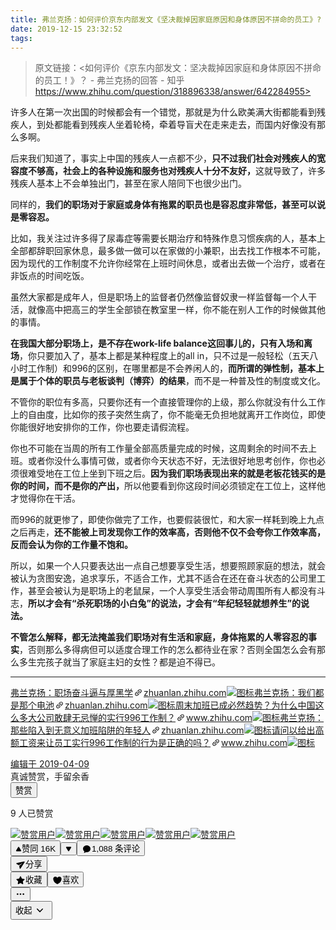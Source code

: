 ```yaml
---
title: 弗兰克扬：如何评价京东内部发文《坚决裁掉因家庭原因和身体原因不拼命的员工》?
date: 2019-12-15 23:32:52
tags:
---
```


> 原文链接：<如何评价《京东内部发文：坚决裁掉因家庭和身体原因不拼命的员工！》？ - 弗兰克扬的回答 - 知乎
        https://www.zhihu.com/question/318896338/answer/642284955>

<div class="RichContent RichContent--unescapable"><div class="RichContent-inner"><span class="RichText ztext CopyrightRichText-richText" itemprop="text"><p>许多人在第一次出国的时候都会有一个错觉，那就是为什么欧美满大街都能看到残疾人，到处都能看到残疾人坐着轮椅，牵着导盲犬在走来走去，而国内好像没有那么多啊。</p><p>后来我们知道了，事实上中国的残疾人一点都不少，<b>只不过我们社会对残疾人的宽容度不够高，社会上的各种设施和服务也对残疾人十分不友好，</b>这就导致了，许多残疾人基本上不会单独出门，甚至在家人陪同下也很少出门。</p><p>同样的，<b>我们的职场对于家庭或身体有拖累的职员也是容忍度非常低，甚至可以说是零容忍。</b></p><p>比如，我关注过许多得了尿毒症等需要长期治疗和特殊作息习惯疾病的人，基本上全部都辞职回家休息，最多做一做可以在家做的小兼职，出去找工作根本不可能，因为现代的工作制度不允许你经常在上班时间休息，或者出去做一个治疗，或者在非饭点的时间吃饭。</p><p>虽然大家都是成年人，但是职场上的监督者仍然像监督奴隶一样监督每一个人干活，就像高中把高三的学生全部锁在教室里一样，你不能在别人工作的时候做其他的事情。</p><p><b>在我国大部分职场上，是不存在work-life balance这回事儿的，只有入场和离场</b>，你只要加入了，基本上都是某种程度上的all in，只不过是一般轻松（五天八小时工作制）和996的区别，在哪里都是不会养闲人的，<b>而所谓的弹性制，基本上是属于个体的职员与老板谈判（博弈）的结果</b>，而不是一种普及性的制度或文化。</p><p>不管你的职位有多高，只要你还有一个直接管理你的上级，那么你就没有什么工作上的自由度，比如你的孩子突然生病了，你不能毫无负担地就离开工作岗位，即使你能很好地安排你的工作，你也要走请假流程。</p><p>你也不可能在当周的所有工作量全部高质量完成的时候，这周剩余的时间不去上班。或者你没什么事情可做，或者你今天状态不好，无法很好地思考创作，你也必须很难受地在工位上坐到下班之后。<b>因为我们职场表现出来的就是老板花钱买的是你的时间，而不是你的产出，</b>所以他要看到你这段时间必须锁定在工位上，这样他才觉得你在干活。</p><p>而996的就更惨了，即使你做完了工作，也要假装很忙，和大家一样耗到晚上九点之后再走，<b>还不能被上司发现你工作的效率高，否则他不仅不会夸你工作效率高，反而会认为你的工作量不饱和。</b></p><p>所以，如果一个人只要表达出一点自己想要享受生活，想要照顾家庭的想法，就会被认为贪图安逸，追求享乐，不适合工作，尤其不适合在还在奋斗状态的公司里工作，甚至会被认为是职场上的老鼠屎，一个人享受生活会带动周围所有人都没有斗志，<b>所以才会有“杀死职场的小白兔”的说法，才会有“年纪轻轻就想养生”的说法。</b></p><p><b>不管怎么解释，都无法掩盖我们职场对有生活和家庭，身体拖累的人零容忍的事实</b>，否则那么多得病但可以适度合理工作的怎么都待业在家？否则全国怎么会有那么多生完孩子就当了家庭主妇的女性？都是迫不得已。</p><hr><a target="_blank" href="https://zhuanlan.zhihu.com/p/61378827" data-draft-node="block" data-draft-type="link-card" data-image="https://pic4.zhimg.com/v2-8ec1d4f9d2083630da14c04454943227_180x120.jpg" data-image-width="775" data-image-height="393" class="LinkCard LinkCard--hasImage" data-za-detail-view-id="172"><span class="LinkCard-backdrop" style="background-image:url(https://pic4.zhimg.com/v2-8ec1d4f9d2083630da14c04454943227_180x120.jpg)"></span><span class="LinkCard-content"><span class="LinkCard-text"><span class="LinkCard-title" data-text="true">弗兰克扬：职场奋斗逼与厚黑学</span><span class="LinkCard-meta"><span style="display:inline-flex;align-items:center">​<svg class="Zi Zi--InsertLink" fill="currentColor" viewBox="0 0 24 24" width="17" height="17"><path d="M6.77 17.23c-.905-.904-.94-2.333-.08-3.193l3.059-3.06-1.192-1.19-3.059 3.058c-1.489 1.489-1.427 3.954.138 5.519s4.03 1.627 5.519.138l3.059-3.059-1.192-1.192-3.059 3.06c-.86.86-2.289.824-3.193-.08zm3.016-8.673l1.192 1.192 3.059-3.06c.86-.86 2.289-.824 3.193.08.905.905.94 2.334.08 3.194l-3.059 3.06 1.192 1.19 3.059-3.058c1.489-1.489 1.427-3.954-.138-5.519s-4.03-1.627-5.519-.138L9.786 8.557zm-1.023 6.68c.33.33.863.343 1.177.029l5.34-5.34c.314-.314.3-.846-.03-1.176-.33-.33-.862-.344-1.176-.03l-5.34 5.34c-.314.314-.3.846.03 1.177z" fill-rule="evenodd"></path></svg></span>zhuanlan.zhihu.com</span></span><span class="LinkCard-imageCell"><img class="LinkCard-image LinkCard-image--horizontal" alt="图标" src="https://pic4.zhimg.com/v2-8ec1d4f9d2083630da14c04454943227_180x120.jpg"></span></span></a><a target="_blank" href="https://zhuanlan.zhihu.com/p/61016879" data-draft-node="block" data-draft-type="link-card" data-image="https://pic4.zhimg.com/v2-c89393299158ce43b920ef5c28e38f57_180x120.jpg" data-image-width="733" data-image-height="376" class="LinkCard LinkCard--hasImage" data-za-detail-view-id="172"><span class="LinkCard-backdrop" style="background-image:url(https://pic4.zhimg.com/v2-c89393299158ce43b920ef5c28e38f57_180x120.jpg)"></span><span class="LinkCard-content"><span class="LinkCard-text"><span class="LinkCard-title" data-text="true">弗兰克扬：我们都是那个电池</span><span class="LinkCard-meta"><span style="display:inline-flex;align-items:center">​<svg class="Zi Zi--InsertLink" fill="currentColor" viewBox="0 0 24 24" width="17" height="17"><path d="M6.77 17.23c-.905-.904-.94-2.333-.08-3.193l3.059-3.06-1.192-1.19-3.059 3.058c-1.489 1.489-1.427 3.954.138 5.519s4.03 1.627 5.519.138l3.059-3.059-1.192-1.192-3.059 3.06c-.86.86-2.289.824-3.193-.08zm3.016-8.673l1.192 1.192 3.059-3.06c.86-.86 2.289-.824 3.193.08.905.905.94 2.334.08 3.194l-3.059 3.06 1.192 1.19 3.059-3.058c1.489-1.489 1.427-3.954-.138-5.519s-4.03-1.627-5.519-.138L9.786 8.557zm-1.023 6.68c.33.33.863.343 1.177.029l5.34-5.34c.314-.314.3-.846-.03-1.176-.33-.33-.862-.344-1.176-.03l-5.34 5.34c-.314.314-.3.846.03 1.177z" fill-rule="evenodd"></path></svg></span>zhuanlan.zhihu.com</span></span><span class="LinkCard-imageCell"><img class="LinkCard-image LinkCard-image--horizontal" alt="图标" src="https://pic4.zhimg.com/v2-c89393299158ce43b920ef5c28e38f57_180x120.jpg"></span></span></a><a target="_blank" href="https://www.zhihu.com/question/298518557/answer/528274034" data-draft-node="block" data-draft-type="link-card" data-image="https://zhstatic.zhihu.com/assets/zhihu/editor/zhihu-card-default.svg" class="LinkCard LinkCard--hasImage" data-za-detail-view-id="172"><span class="LinkCard-backdrop" style="background-image:url(https://zhstatic.zhihu.com/assets/zhihu/editor/zhihu-card-default.svg)"></span><span class="LinkCard-content"><span class="LinkCard-text"><span class="LinkCard-title" data-text="true">周末加班已成必然趋势？为什么中国这么多大公司敢肆无忌惮的实行996工作制？</span><span class="LinkCard-meta"><span style="display:inline-flex;align-items:center">​<svg class="Zi Zi--InsertLink" fill="currentColor" viewBox="0 0 24 24" width="17" height="17"><path d="M6.77 17.23c-.905-.904-.94-2.333-.08-3.193l3.059-3.06-1.192-1.19-3.059 3.058c-1.489 1.489-1.427 3.954.138 5.519s4.03 1.627 5.519.138l3.059-3.059-1.192-1.192-3.059 3.06c-.86.86-2.289.824-3.193-.08zm3.016-8.673l1.192 1.192 3.059-3.06c.86-.86 2.289-.824 3.193.08.905.905.94 2.334.08 3.194l-3.059 3.06 1.192 1.19 3.059-3.058c1.489-1.489 1.427-3.954-.138-5.519s-4.03-1.627-5.519-.138L9.786 8.557zm-1.023 6.68c.33.33.863.343 1.177.029l5.34-5.34c.314-.314.3-.846-.03-1.176-.33-.33-.862-.344-1.176-.03l-5.34 5.34c-.314.314-.3.846.03 1.177z" fill-rule="evenodd"></path></svg></span>www.zhihu.com</span></span><span class="LinkCard-imageCell"><img class="LinkCard-image LinkCard-image--square" alt="图标" src="https://zhstatic.zhihu.com/assets/zhihu/editor/zhihu-card-default.svg"></span></span></a><a target="_blank" href="https://zhuanlan.zhihu.com/p/61676623" data-draft-node="block" data-draft-type="link-card" data-image="https://pic1.zhimg.com/v2-7f1a6d36b2393fbce318d68dbb49a300_180x120.jpg" data-image-width="729" data-image-height="282" class="LinkCard LinkCard--hasImage" data-za-detail-view-id="172"><span class="LinkCard-backdrop" style="background-image:url(https://pic1.zhimg.com/v2-7f1a6d36b2393fbce318d68dbb49a300_180x120.jpg)"></span><span class="LinkCard-content"><span class="LinkCard-text"><span class="LinkCard-title" data-text="true">弗兰克扬：那些陷入到无意义加班陷阱的年轻人</span><span class="LinkCard-meta"><span style="display:inline-flex;align-items:center">​<svg class="Zi Zi--InsertLink" fill="currentColor" viewBox="0 0 24 24" width="17" height="17"><path d="M6.77 17.23c-.905-.904-.94-2.333-.08-3.193l3.059-3.06-1.192-1.19-3.059 3.058c-1.489 1.489-1.427 3.954.138 5.519s4.03 1.627 5.519.138l3.059-3.059-1.192-1.192-3.059 3.06c-.86.86-2.289.824-3.193-.08zm3.016-8.673l1.192 1.192 3.059-3.06c.86-.86 2.289-.824 3.193.08.905.905.94 2.334.08 3.194l-3.059 3.06 1.192 1.19 3.059-3.058c1.489-1.489 1.427-3.954-.138-5.519s-4.03-1.627-5.519-.138L9.786 8.557zm-1.023 6.68c.33.33.863.343 1.177.029l5.34-5.34c.314-.314.3-.846-.03-1.176-.33-.33-.862-.344-1.176-.03l-5.34 5.34c-.314.314-.3.846.03 1.177z" fill-rule="evenodd"></path></svg></span>zhuanlan.zhihu.com</span></span><span class="LinkCard-imageCell"><img class="LinkCard-image LinkCard-image--horizontal" alt="图标" src="https://pic1.zhimg.com/v2-7f1a6d36b2393fbce318d68dbb49a300_180x120.jpg"></span></span></a><a target="_blank" href="https://www.zhihu.com/question/318434734/answer/645544367" data-draft-node="block" data-draft-type="link-card" data-image="https://zhstatic.zhihu.com/assets/zhihu/editor/zhihu-card-default.svg" class="LinkCard LinkCard--hasImage" data-za-detail-view-id="172"><span class="LinkCard-backdrop" style="background-image:url(https://zhstatic.zhihu.com/assets/zhihu/editor/zhihu-card-default.svg)"></span><span class="LinkCard-content"><span class="LinkCard-text"><span class="LinkCard-title" data-text="true">请问以给出高额工资来让员工实行996工作制的行为是正确的吗？</span><span class="LinkCard-meta"><span style="display:inline-flex;align-items:center">​<svg class="Zi Zi--InsertLink" fill="currentColor" viewBox="0 0 24 24" width="17" height="17"><path d="M6.77 17.23c-.905-.904-.94-2.333-.08-3.193l3.059-3.06-1.192-1.19-3.059 3.058c-1.489 1.489-1.427 3.954.138 5.519s4.03 1.627 5.519.138l3.059-3.059-1.192-1.192-3.059 3.06c-.86.86-2.289.824-3.193-.08zm3.016-8.673l1.192 1.192 3.059-3.06c.86-.86 2.289-.824 3.193.08.905.905.94 2.334.08 3.194l-3.059 3.06 1.192 1.19 3.059-3.058c1.489-1.489 1.427-3.954-.138-5.519s-4.03-1.627-5.519-.138L9.786 8.557zm-1.023 6.68c.33.33.863.343 1.177.029l5.34-5.34c.314-.314.3-.846-.03-1.176-.33-.33-.862-.344-1.176-.03l-5.34 5.34c-.314.314-.3.846.03 1.177z" fill-rule="evenodd"></path></svg></span>www.zhihu.com</span></span><span class="LinkCard-imageCell"><img class="LinkCard-image LinkCard-image--square" alt="图标" src="https://zhstatic.zhihu.com/assets/zhihu/editor/zhihu-card-default.svg"></span></span></a><p></p></span></div><div><div class="ContentItem-time"><a target="_blank" href="/question/318896338/answer/642284955"><span data-tooltip="发布于 2019-04-05 20:24">编辑于 2019-04-09</span></a></div><div class="Reward"><div><div class="Reward-tagline">真诚赞赏，手留余香</div><button class="Reward-rewardBtn">赞赏</button></div><div class="Reward-count" data-za-detail-view-path-module="UserList" data-za-detail-view-path-module_name="*** 人已赞赏" data-za-extra-module="{&quot;card&quot;:{&quot;content&quot;:null}}"><p class="Reward-User-text">9 人已赞赏</p><div><a class="Reward-User-img" data-hover-title="" target="_blank" href="//www.zhihu.com/people/zhang-wang-li-zhao-21-80"><img src="https://pic2.zhimg.com/v2-ab891e2bf08dbe99419435ccba979269_is.jpg" class="Reward-User-avatar" data-name="哦豁" data-index="0" alt="赞赏用户"></a><a class="Reward-User-img" data-hover-title="" target="_blank" href="//www.zhihu.com/people/yishou-11"><img src="https://pic3.zhimg.com/df2eb2151ed56a2df69784470579ff50_is.jpg" class="Reward-User-avatar" data-name="一首" data-index="1" alt="赞赏用户"></a><a class="Reward-User-img" data-hover-title="" target="_blank" href="//www.zhihu.com/people/ydk-38"><img src="https://pic4.zhimg.com/feaeb111abd1945ad099a1bb5737ab29_is.jpg" class="Reward-User-avatar" data-name="ydk" data-index="2" alt="赞赏用户"></a><a class="Reward-User-img" data-hover-title="" target="_blank" href="//www.zhihu.com/people/min-li-75-56"><img src="https://pic4.zhimg.com/da8e974dc_is.jpg" class="Reward-User-avatar" data-name="橘子" data-index="3" alt="赞赏用户"></a><a class="Reward-User-img" data-hover-title="" target="_blank" href="//www.zhihu.com/people/ONE-39-1"><img src="https://pic1.zhimg.com/v2-d7decd2025f21116eda7f14023ba88de_is.jpg" class="Reward-User-avatar" data-name="A ONE" data-index="4" alt="赞赏用户"></a><span class="Reward-MoreUser"><i></i><i></i><i></i></span></div></div></div></div><div class="ContentItem-actions RichContent-actions"><span><button aria-label="赞同 16K" type="button" class="Button VoteButton VoteButton--up"><span style="display: inline-flex; align-items: center;">​<svg class="Zi Zi--TriangleUp VoteButton-TriangleUp" fill="currentColor" viewBox="0 0 24 24" width="10" height="10"><path d="M2 18.242c0-.326.088-.532.237-.896l7.98-13.203C10.572 3.57 11.086 3 12 3c.915 0 1.429.571 1.784 1.143l7.98 13.203c.15.364.236.57.236.896 0 1.386-.875 1.9-1.955 1.9H3.955c-1.08 0-1.955-.517-1.955-1.9z" fill-rule="evenodd"></path></svg></span>赞同 16K</button><button aria-label="反对" type="button" class="Button VoteButton VoteButton--down"><span style="display: inline-flex; align-items: center;">​<svg class="Zi Zi--TriangleDown" fill="currentColor" viewBox="0 0 24 24" width="10" height="10"><path d="M20.044 3H3.956C2.876 3 2 3.517 2 4.9c0 .326.087.533.236.896L10.216 19c.355.571.87 1.143 1.784 1.143s1.429-.572 1.784-1.143l7.98-13.204c.149-.363.236-.57.236-.896 0-1.386-.876-1.9-1.956-1.9z" fill-rule="evenodd"></path></svg></span></button></span><button type="button" class="Button ContentItem-action Button--plain Button--withIcon Button--withLabel"><span style="display: inline-flex; align-items: center;">​<svg class="Zi Zi--Comment Button-zi" fill="currentColor" viewBox="0 0 24 24" width="1.2em" height="1.2em"><path d="M10.241 19.313a.97.97 0 0 0-.77.2 7.908 7.908 0 0 1-3.772 1.482.409.409 0 0 1-.38-.637 5.825 5.825 0 0 0 1.11-2.237.605.605 0 0 0-.227-.59A7.935 7.935 0 0 1 3 11.25C3 6.7 7.03 3 12 3s9 3.7 9 8.25-4.373 9.108-10.759 8.063z" fill-rule="evenodd"></path></svg></span>1,088 条评论</button><div class="Popover ShareMenu ContentItem-action"><div class="ShareMenu-toggler" id="Popover41-toggle" aria-haspopup="true" aria-expanded="false" aria-owns="Popover41-content"><button type="button" class="Button Button--plain Button--withIcon Button--withLabel"><span style="display: inline-flex; align-items: center;">​<svg class="Zi Zi--Share Button-zi" fill="currentColor" viewBox="0 0 24 24" width="1.2em" height="1.2em"><path d="M2.931 7.89c-1.067.24-1.275 1.669-.318 2.207l5.277 2.908 8.168-4.776c.25-.127.477.198.273.39L9.05 14.66l.927 5.953c.18 1.084 1.593 1.376 2.182.456l9.644-15.242c.584-.892-.212-2.029-1.234-1.796L2.93 7.89z" fill-rule="evenodd"></path></svg></span>分享</button></div></div><button type="button" class="Button ContentItem-action Button--plain Button--withIcon Button--withLabel"><span style="display: inline-flex; align-items: center;">​<svg class="Zi Zi--Star Button-zi" fill="currentColor" viewBox="0 0 24 24" width="1.2em" height="1.2em"><path d="M5.515 19.64l.918-5.355-3.89-3.792c-.926-.902-.639-1.784.64-1.97L8.56 7.74l2.404-4.871c.572-1.16 1.5-1.16 2.072 0L15.44 7.74l5.377.782c1.28.186 1.566 1.068.64 1.97l-3.89 3.793.918 5.354c.219 1.274-.532 1.82-1.676 1.218L12 18.33l-4.808 2.528c-1.145.602-1.896.056-1.677-1.218z" fill-rule="evenodd"></path></svg></span>收藏</button><button type="button" class="Button ContentItem-action Button--plain Button--withIcon Button--withLabel"><span style="display: inline-flex; align-items: center;">​<svg class="Zi Zi--Heart Button-zi" fill="currentColor" viewBox="0 0 24 24" width="1.2em" height="1.2em"><path d="M2 8.437C2 5.505 4.294 3.094 7.207 3 9.243 3 11.092 4.19 12 6c.823-1.758 2.649-3 4.651-3C19.545 3 22 5.507 22 8.432 22 16.24 13.842 21 12 21 10.158 21 2 16.24 2 8.437z" fill-rule="evenodd"></path></svg></span>喜欢</button><div class="Popover ContentItem-action"><button aria-label="更多" type="button" id="Popover42-toggle" aria-haspopup="true" aria-expanded="false" aria-owns="Popover42-content" class="Button OptionsButton Button--plain Button--withIcon Button--iconOnly"><span style="display: inline-flex; align-items: center;">​<svg class="Zi Zi--Dots Button-zi" fill="currentColor" viewBox="0 0 24 24" width="1.2em" height="1.2em"><path d="M5 14a2 2 0 1 1 0-4 2 2 0 0 1 0 4zm7 0a2 2 0 1 1 0-4 2 2 0 0 1 0 4zm7 0a2 2 0 1 1 0-4 2 2 0 0 1 0 4z" fill-rule="evenodd"></path></svg></span></button></div><button data-zop-retract-question="true" type="button" class="Button ContentItem-action ContentItem-rightButton Button--plain"><span class="RichContent-collapsedText">收起</span><span style="display: inline-flex; align-items: center;">​<svg class="Zi Zi--ArrowDown ContentItem-arrowIcon is-active" fill="currentColor" viewBox="0 0 24 24" width="24" height="24"><path d="M12 13L8.285 9.218a.758.758 0 0 0-1.064 0 .738.738 0 0 0 0 1.052l4.249 4.512a.758.758 0 0 0 1.064 0l4.246-4.512a.738.738 0 0 0 0-1.052.757.757 0 0 0-1.063 0L12.002 13z" fill-rule="evenodd"></path></svg></span></button></div></div>